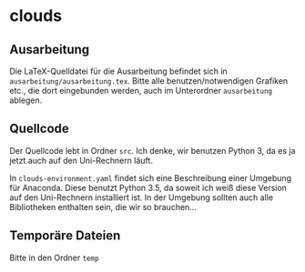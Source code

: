 # clouds

## Ausarbeitung

Die LaTeX-Quelldatei für die Ausarbeitung befindet sich in `ausarbeitung/ausarbeitung.tex`.
Bitte alle benutzen/notwendigen Grafiken etc., die dort eingebunden werden, auch im Unterordner `ausarbeitung` ablegen.


## Quellcode

Der Quellcode lebt in Ordner `src`.
Ich denke, wir benutzen Python 3, da es ja jetzt auch auf den Uni-Rechnern läuft.

In `clouds-environment.yaml` findet sich eine Beschreibung einer Umgebung für Anaconda.
Diese benutzt Python 3.5, da soweit ich weiß diese Version auf den Uni-Rechnern installiert ist.
In der Umgebung sollten auch alle Bibliotheken enthalten sein, die wir so brauchen...


## Temporäre Dateien

Bitte in den Ordner `temp`
